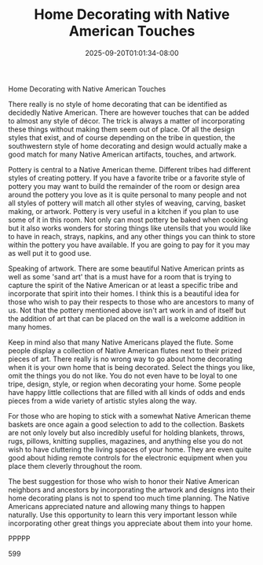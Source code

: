 ﻿---
title: "Home Decorating with Native American Touches"
date: 2025-09-20T01:01:34-08:00
description: "home decorating Tips for Web Success"
featured_image: "/images/home decorating.jpg"
tags: ["home decorating"]
---

Home Decorating with Native American Touches

There really is no style of home decorating that can be identified as decidedly Native American. There are however touches that can be added to almost any style of décor. The trick is always a matter of incorporating these things without making them seem out of place. Of all the design styles that exist, and of course depending on the tribe in question, the southwestern style of home decorating and design would actually make a good match for many Native American artifacts, touches, and artwork. 

Pottery is central to a Native American theme. Different tribes had different styles of creating pottery. If you have a favorite tribe or a favorite style of pottery you may want to build the remainder of the room or design area around the pottery you love as it is quite personal to many people and not all styles of pottery will match all other styles of weaving, carving, basket making, or artwork. Pottery is very useful in a kitchen if you plan to use some of it in this room. Not only can most pottery be baked when cooking but it also works wonders for storing things like utensils that you would like to have in reach, strays, napkins, and any other things you can think to store within the pottery you have available. If you are going to pay for it you may as well put it to good use.

Speaking of artwork. There are some beautiful Native American prints as well as some 'sand art' that is a must have for a room that is trying to capture the spirit of the Native American or at least a specific tribe and incorporate that spirit into their homes. I think this is a beautiful idea for those who wish to pay their respects to those who are ancestors to many of us. Not that the pottery mentioned above isn't art work in and of itself but the addition of art that can be placed on the wall is a welcome addition in many homes. 

Keep in mind also that many Native Americans played the flute. Some people display a collection of Native American flutes next to their prized pieces of art. There really is no wrong way to go about home decorating when it is your own home that is being decorated. Select the things you like, omit the things you do not like. You do not even have to be loyal to one tripe, design, style, or region when decorating your home. Some people have happy little collections that are filled with all kinds of odds and ends pieces from a wide variety of artistic styles along the way. 

For those who are hoping to stick with a somewhat Native American theme baskets are once again a good selection to add to the collection. Baskets are not only lovely but also incredibly useful for holding blankets, throws, rugs, pillows, knitting supplies, magazines, and anything else you do not wish to have cluttering the living spaces of your home. They are even quite good about hiding remote controls for the electronic equipment when you place them cleverly throughout the room. 

The best suggestion for those who wish to honor their Native American neighbors and ancestors by incorporating the artwork and designs into their home decorating plans is not to spend too much time planning. The Native Americans appreciated nature and allowing many things to happen naturally. Use this opportunity to learn this very important lesson while incorporating other great things you appreciate about them into your home.

PPPPP

599

